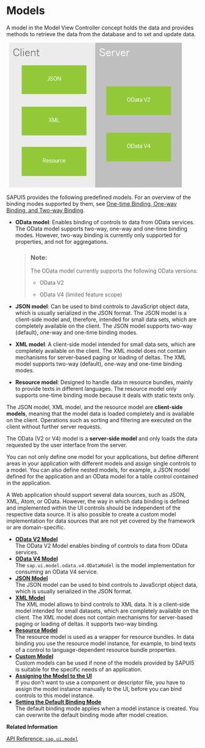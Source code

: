 <!-- loioe1b625940c104b558e52f47afe5ddb4f -->

# Models

A model in the Model View Controller concept holds the data and provides methods to retrieve the data from the database and to set and update data.



![](images/SAPUI5_Models_a99f157.png)

SAPUI5 provides the following predefined models. For an overview of the binding modes supported by them, see [One-time Binding, One-way Binding, and Two-way Binding](data-binding-68b9644.md#loio68b9644a253741e8a4b9e4279a35c247__section_BindingModes).

-   **OData model**: Enables binding of controls to data from OData services. The OData model supports two-way, one-way and one-time binding modes. However, two-way binding is currently only supported for properties, and not for aggregations.

    > ### Note:  
    > The OData model currently supports the following OData versions:
    > 
    > -   OData V2
    > 
    > -   OData V4 \(limited feature scope\)

-   **JSON model**: Can be used to bind controls to JavaScript object data, which is usually serialized in the JSON format. The JSON model is a client-side model and, therefore, intended for small data sets, which are completely available on the client. The JSON model supports two-way \(default\), one-way and one-time binding modes.

-   **XML model**: A client-side model intended for small data sets, which are completely available on the client. The XML model does not contain mechanisms for server-based paging or loading of deltas. The XML model supports two-way \(default\), one-way and one-time binding modes.

-   **Resource model**: Designed to handle data in resource bundles, mainly to provide texts in different languages. The resource model only supports one-time binding mode because it deals with static texts only.


The JSON model, XML model, and the resource model are **client-side models**, meaning that the model data is loaded completely and is available on the client. Operations such as sorting and filtering are executed on the client without further server requests.

The OData \(V2 or V4\) model is a **server-side model** and only loads the data requested by the user interface from the server.

You can not only define one model for your applications, but define different areas in your application with different models and assign single controls to a model. You can also define nested models, for example, a JSON model defined for the application and an OData model for a table control contained in the application.

A Web application should support several data sources, such as JSON, XML, Atom, or OData. However, the way in which data binding is defined and implemented within the UI controls should be independent of the respective data source. It is also possible to create a custom model implementation for data sources that are not yet covered by the framework or are domain-specific.

-   **[OData V2 Model](odata-v2-model-6c47b2b.md#loio6c47b2b39db9404582994070ec3d57a2 "The OData V2 Model enables binding of controls to data from OData
		services.")**  
The OData V2 Model enables binding of controls to data from OData services.
-   **[OData V4 Model](odata-v4-model-5de13cf.md "The sap.ui.model.odata.v4.ODataModel is the model implementation for
		consuming an OData V4 service.")**  
The `sap.ui.model.odata.v4.ODataModel` is the model implementation for consuming an OData V4 service.
-   **[JSON Model](json-model-96804e3.md#loio96804e3315ff440aa0a50fd290805116 "The JSON model can be used to bind controls to JavaScript object data, which is
		usually serialized in the JSON format.")**  
The JSON model can be used to bind controls to JavaScript object data, which is usually serialized in the JSON format.
-   **[XML Model](xml-model-a53e71d.md#loioa53e71d85fae4d0887a8b58431197a27 "The XML model allows to bind controls to XML data. It is a client-side model intended
		for small datasets, which are completely available on the client. The XML model does not
		contain mechanisms for server-based paging or loading of deltas. It supports two-way
		binding.")**  
The XML model allows to bind controls to XML data. It is a client-side model intended for small datasets, which are completely available on the client. The XML model does not contain mechanisms for server-based paging or loading of deltas. It supports two-way binding.
-   **[Resource Model](resource-model-91f122a.md#loio91f122a36f4d1014b6dd926db0e91070 "The resource model is used as a wrapper for resource bundles. In data binding you use the resource model instance, for example, to bind texts of
		a control to language-dependent resource bundle properties.")**  
The resource model is used as a wrapper for resource bundles. In data binding you use the resource model instance, for example, to bind texts of a control to language-dependent resource bundle properties.
-   **[Custom Model](custom-model-91f1c7e.md "Custom models can be used if none of the models provided by SAPUI5 is suitable for
		the specific needs of an application.")**  
Custom models can be used if none of the models provided by SAPUI5 is suitable for the specific needs of an application.
-   **[Assigning the Model to the UI](assigning-the-model-to-the-ui-91f0d1c.md "If you don't want to use a component or descriptor file, you have to assign the model
		instance manually to the UI, before you can bind controls to this model
		instance.")**  
If you don't want to use a component or descriptor file, you have to assign the model instance manually to the UI, before you can bind controls to this model instance.
-   **[Setting the Default Binding Mode](setting-the-default-binding-mode-1a08f70.md "The default binding mode applies when a model instance is created. You can overwrite the
		default binding mode after model creation.")**  
The default binding mode applies when a model instance is created. You can overwrite the default binding mode after model creation.

**Related Information**  


[API Reference: `sap.ui.model`](https://ui5.sap.com/#/api/sap.ui.model)

